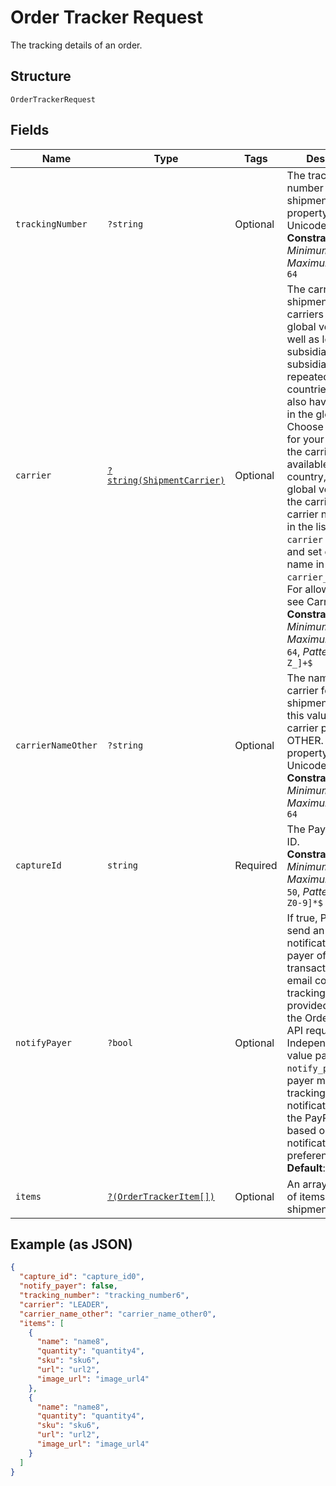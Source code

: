 
# Order Tracker Request

The tracking details of an order.

## Structure

`OrderTrackerRequest`

## Fields

| Name | Type | Tags | Description | Getter | Setter |
|  --- | --- | --- | --- | --- | --- |
| `trackingNumber` | `?string` | Optional | The tracking number for the shipment. This property supports Unicode.<br>**Constraints**: *Minimum Length*: `1`, *Maximum Length*: `64` | getTrackingNumber(): ?string | setTrackingNumber(?string trackingNumber): void |
| `carrier` | [`?string(ShipmentCarrier)`](../../doc/models/shipment-carrier.md) | Optional | The carrier for the shipment. Some carriers have a global version as well as local subsidiaries. The subsidiaries are repeated over many countries and might also have an entry in the global list. Choose the carrier for your country. If the carrier is not available for your country, choose the global version of the carrier. If your carrier name is not in the list, set `carrier` to `OTHER` and set carrier name in `carrier_name_other`. For allowed values, see Carriers.<br>**Constraints**: *Minimum Length*: `1`, *Maximum Length*: `64`, *Pattern*: `^[0-9A-Z_]+$` | getCarrier(): ?string | setCarrier(?string carrier): void |
| `carrierNameOther` | `?string` | Optional | The name of the carrier for the shipment. Provide this value only if the carrier parameter is OTHER. This property supports Unicode.<br>**Constraints**: *Minimum Length*: `1`, *Maximum Length*: `64` | getCarrierNameOther(): ?string | setCarrierNameOther(?string carrierNameOther): void |
| `captureId` | `string` | Required | The PayPal capture ID.<br>**Constraints**: *Minimum Length*: `1`, *Maximum Length*: `50`, *Pattern*: `^[a-zA-Z0-9]*$` | getCaptureId(): string | setCaptureId(string captureId): void |
| `notifyPayer` | `?bool` | Optional | If true, PayPal will send an email notification to the payer of the PayPal transaction. The email contains the tracking details provided through the Orders tracking API request. Independent of any value passed for `notify_payer`, the payer may receive tracking notifications within the PayPal app, based on the user's notification preferences.<br>**Default**: `false` | getNotifyPayer(): ?bool | setNotifyPayer(?bool notifyPayer): void |
| `items` | [`?(OrderTrackerItem[])`](../../doc/models/order-tracker-item.md) | Optional | An array of details of items in the shipment. | getItems(): ?array | setItems(?array items): void |

## Example (as JSON)

```json
{
  "capture_id": "capture_id0",
  "notify_payer": false,
  "tracking_number": "tracking_number6",
  "carrier": "LEADER",
  "carrier_name_other": "carrier_name_other0",
  "items": [
    {
      "name": "name8",
      "quantity": "quantity4",
      "sku": "sku6",
      "url": "url2",
      "image_url": "image_url4"
    },
    {
      "name": "name8",
      "quantity": "quantity4",
      "sku": "sku6",
      "url": "url2",
      "image_url": "image_url4"
    }
  ]
}
```

